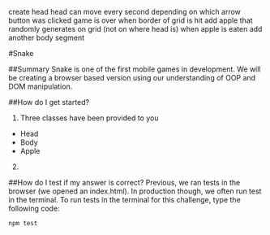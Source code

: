 create head
head can move every second depending on which arrow button was clicked
game is over when border of grid is hit
add apple that randomly generates on grid (not on where head is)
when apple is eaten add another body segment


#Snake

##Summary
Snake is one of the first mobile games in development. We will be creating a browser based version using our understanding of OOP and DOM manipulation.

##How do I get started?
1. Three classes have been provided to you

  - Head
  - Body
  - Apple

2.

##How do I test if my answer is correct?
Previous, we ran tests in the browser (we opened an index.html). In production though, we often run test in the terminal. To run tests in the terminal for this challenge, type the following code:
````
npm test
````
